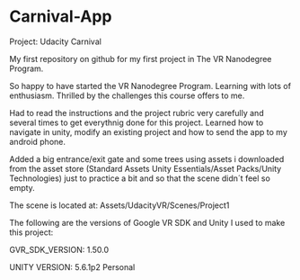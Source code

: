 # Carnival-App

Project: Udacity Carnival

My first repository on github for my first project in The VR Nanodegree Program.

So happy to have started the VR Nanodegree Program. Learning with lots of enthusiasm. Thrilled by the challenges this course offers to me.

Had to read the instructions and the project rubric very carefully and several times to get everythnig done for this project. Learned how to navigate in unity, modify an existing project and how to send the app to my android phone.

Added a big entrance/exit gate and some trees using assets i downloaded from the asset store (Standard Assets
Unity Essentials/Asset Packs/Unity Technologies) just to practice a bit and so that the scene didn´t feel so empty.

The scene is located at: Assets/UdacityVR/Scenes/Project1

The following are the versions of Google VR SDK and Unity I used to make this project:

GVR_SDK_VERSION: 1.50.0

UNITY VERSION: 5.6.1p2 Personal
